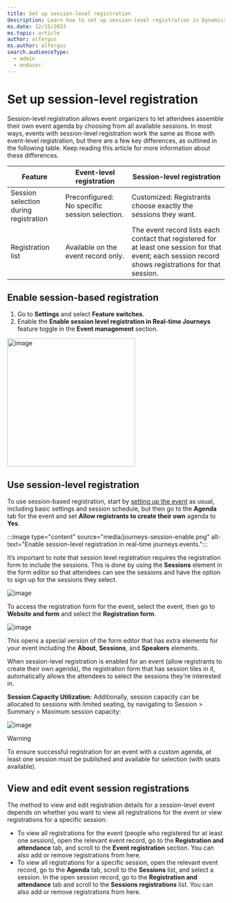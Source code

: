 ```yaml
---
title: Set up session-level registration
description: Learn how to set up session-level registration in Dynamics 365 Customer Insights - Journeys.
ms.date: 12/15/2023
ms.topic: article
author: alfergus
ms.author: alfergus
search.audienceType: 
  - admin
  - enduser
---
```


# Set up session-level registration

Session-level registration allows event organizers to let attendees assemble their own event agenda by choosing from all available sessions. In most ways, events with session-level registration work the same as those with event-level registration, but there are a few key differences, as outlined in the following table. Keep reading this article for more information about these differences.

| Feature                               | Event-level registration                      | Session-level registration                                    |
|---------------------------------------|-----------------------------------------------|---------------------------------------------------------------|
| Session selection during registration | Preconfigured: No specific session selection. | Customized: Registrants choose exactly the sessions they want.|
| Registration list                     | Available on the event record only.           | The event record lists each contact that registered for at least one session for that event; each session record shows registrations for that session. |

## Enable session-based registration

1. Go to **Settings** and select **Feature switches**.
2. Enable the **Enable session level registration in Real-time Journeys** feature toggle in the **Event management** section.

<img width="296" alt="image" src="https://github.com/MicrosoftDocs/customer-insights/assets/123373049/4263424f-015c-4e13-ac37-090e39df67f4">

## Use session-level registration

To use session-based registration, start by [setting up the event](set-up-event.md) as usual, including basic settings and session schedule, but then go to the **Agenda** tab for the event and set **Allow registrants to create their own** agenda to **Yes**.

:::image type="content" source="media/journeys-session-enable.png" alt-text="Enable session-level registration in real-time journeys events.":::

It’s important to note that session level registration requires the registration form to include the sessions. This is done by using the **Sessions** element in the form editor so that attendees can see the sessions and have the option to sign up for the sessions they select. 

![image](https://github.com/MicrosoftDocs/customer-insights/assets/123373049/6ef45802-d08b-4be5-8798-ae28fa40efba)

To access the registration form for the event, select the event, then go to **Website and form** and select the **Registration form**. 

![image](https://github.com/MicrosoftDocs/customer-insights/assets/123373049/a62f2c06-e2fc-48ec-835a-696cdedb53b0)

This opens a special version of the form editor that has extra elements for your event including the **About**, **Sessions**, and **Speakers** elements.

When session-level registration is enabled for an event (allow registrants to create their own agenda), the registration form that has session tiles in it, automatically allows the attendees to select the sessions they're interested in.

**Session Capacity Utilization:** Additionally, session capacity can be allocated to sessions with limited seating, by navigating to Session > Summary > Maximum session capacity:

![image](https://github.com/MicrosoftDocs/customer-insights/assets/123373049/269a71f1-5774-4cf9-9e2f-539c47016b19)

> [!WARNING]
> To ensure successful registration for an event with a custom agenda, at least one session must be published and available for selection (with seats available).

## View and edit event session registrations

The method to view and edit registration details for a session-level event depends on whether you want to view all registrations for the event or view registrations for a specific session:

- To view all registrations for the event (people who registered for at least one session), open the relevant event record, go to the **Registration and attendance** tab, and scroll to the **Event registration** section. You can also add or remove registrations from here.
- To view all registrations for a specific session, open the relevant event record, go to the **Agenda** tab, scroll to the **Sessions** list, and select a session. In the open session record, go to the **Registration and attendance** tab and scroll to the **Sessions registrations** list. You can also add or remove registrations from here.
